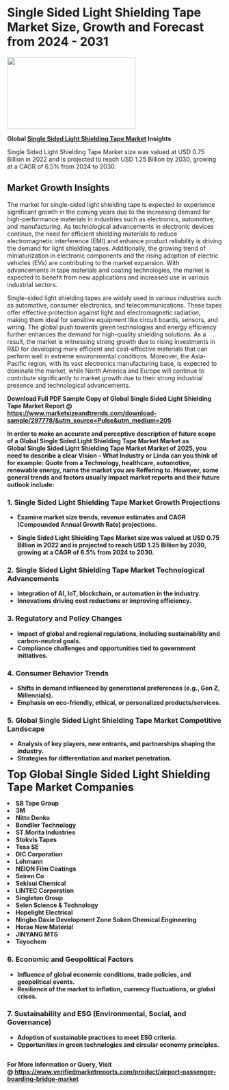 <H1>Single Sided Light Shielding Tape Market Size, Growth and Forecast from 2024 - 2031</H1><img class="aligncenter size-medium wp-image-584254" src="https://thirdeyenews.in/wp-content/uploads/2024/09/Global-Market-Research-300x168.jpeg" alt="" width="300" height="168" /><p><strong>Global&nbsp;<a href="https://www.marketsizeandtrends.com/download-sample/297778/&amp;utm_source=Pulse&amp;utm_medium=205">Single Sided Light Shielding Tape Market</a> Insights</strong></p><p>Single Sided Light Shielding Tape Market size was valued at USD 0.75 Billion in 2022 and is projected to reach USD 1.25 Billion by 2030, growing at a CAGR of 6.5% from 2024 to 2030.</p><p><h2>Market Growth Insights</h2> <p>The market for single-sided light shielding tape is expected to experience significant growth in the coming years due to the increasing demand for high-performance materials in industries such as electronics, automotive, and manufacturing. As technological advancements in electronic devices continue, the need for efficient shielding materials to reduce electromagnetic interference (EMI) and enhance product reliability is driving the demand for light shielding tapes. Additionally, the growing trend of miniaturization in electronic components and the rising adoption of electric vehicles (EVs) are contributing to the market expansion. With advancements in tape materials and coating technologies, the market is expected to benefit from new applications and increased use in various industrial sectors.</p> <p><strong></strong></p> <p>Single-sided light shielding tapes are widely used in various industries such as automotive, consumer electronics, and telecommunications. These tapes offer effective protection against light and electromagnetic radiation, making them ideal for sensitive equipment like circuit boards, sensors, and wiring. The global push towards green technologies and energy efficiency further enhances the demand for high-quality shielding solutions. As a result, the market is witnessing strong growth due to rising investments in R&D for developing more efficient and cost-effective materials that can perform well in extreme environmental conditions. Moreover, the Asia-Pacific region, with its vast electronics manufacturing base, is expected to dominate the market, while North America and Europe will continue to contribute significantly to market growth due to their strong industrial presence and technological advancements.</p> <p><strong></p><p><span class=""><strong>Download Full PDF Sample Copy of Global Single Sided Light Shielding Tape Market Report</strong> @ <a href="https://www.marketsizeandtrends.com/download-sample/297778/&amp;utm_source=Pulse&amp;utm_medium=205" target="_blank">https://www.marketsizeandtrends.com/download-sample/297778/&amp;utm_source=Pulse&amp;utm_medium=205</a></span></p><p>In order to make an accurate and perceptive description of future scope of a Global&nbsp;Single Sided Light Shielding Tape Market Market as Global&nbsp;Single Sided Light Shielding Tape Market Market of 2025, you need to describe a clear Vision &ndash; What Industry or Linda can you think of for example: Quote from a Technology, healthcare, automotive, renewable energy, name the market you are Reffering to. However, some general trends and factors usually impact market reports and their future outlook include:</p><h3>1.&nbsp;<strong>Single Sided Light Shielding Tape Market Growth Projections</strong></h3><ul><li>Examine market size trends, revenue estimates and CAGR (Compounded Annual Growth Rate) projections.</li><li><p>Single Sided Light Shielding Tape Market size was valued at USD 0.75 Billion in 2022 and is projected to reach USD 1.25 Billion by 2030, growing at a CAGR of 6.5% from 2024 to 2030.</p></li></ul><h3>2.&nbsp;<strong>Single Sided Light Shielding Tape Market Technological Advancements</strong></h3><ul><li>Integration of AI, IoT, blockchain, or automation in the industry.</li><li>Innovations driving cost reductions or improving efficiency.</li></ul><h3>3.&nbsp;<strong>Regulatory and Policy Changes</strong></h3><ul><li>Impact of global and regional regulations, including sustainability and carbon-neutral goals.</li><li>Compliance challenges and opportunities tied to government initiatives.</li></ul><h3>4.&nbsp;<strong>Consumer Behavior Trends</strong></h3><ul><li>Shifts in demand influenced by generational preferences (e.g., Gen Z, Millennials).</li><li>Emphasis on eco-friendly, ethical, or personalized products/services.</li></ul><h3>5.&nbsp;<strong>Global Single Sided Light Shielding Tape Market Competitive Landscape</strong></h3><ul><li>Analysis of key players, new entrants, and partnerships shaping the industry.</li><li>Strategies for differentiation and market penetration.</li></ul><p data-pm-slice="1 1 []"><span style="color: inherit; font-family: inherit; font-size: 25px;">Top Global Single Sided Light Shielding Tape Market Companies</span></p><div class="" data-test-id=""><p><li>SB Tape Group</li><li> 3M</li><li> Nitto Denko</li><li> Bondller Technology</li><li> ST.Morita Industries</li><li> Stokvis Tapes</li><li> Tesa SE</li><li> DIC Corporation</li><li> Lohmann</li><li> NEION Film Coatings</li><li> Seiren Co</li><li> Sekisui Chemical</li><li> LINTEC Corporation</li><li> Singleton Group</li><li> Selen Science & Technology</li><li> Hopelight Electrical</li><li> Ningbo Daxie Development Zone Soken Chemical Engineering</li><li> Horae New Material</li><li> JINYANG MTS</li><li> Toyochem</li></p></div><h3>6.&nbsp;<strong>Economic and Geopolitical Factors</strong></h3><ul><li>Influence of global economic conditions, trade policies, and geopolitical events.</li><li>Resilience of the market to inflation, currency fluctuations, or global crises.</li></ul><h3>7.&nbsp;<strong>Sustainability and ESG (Environmental, Social, and Governance)</strong></h3><ul><li>Adoption of sustainable practices to meet ESG criteria.</li><li>Opportunities in green technologies and circular economy principles.</li></ul><h2><strong style="font-size: 14px;">For More Information or Query, Visit @&nbsp;</strong><a style="background-color: #ffffff; font-size: 14px;" href="https://www.marketsizeandtrends.com/report/single-sided-light-shielding-tape-market/" target="_blank">https://www.verifiedmarketreports.com/product/airport-passenger-boarding-bridge-market</a></h2>
